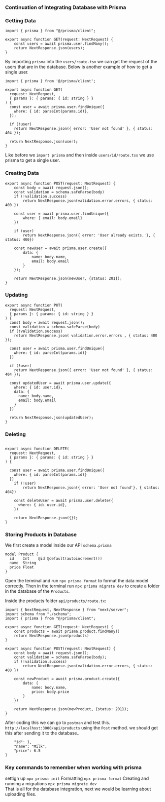 ### Continuation of Integrating Database with Prisma

### Getting Data
```
import { prisma } from "@/prisma/client";

export async function GET(request: NextRequest) {
    const users = await prisma.user.findMany();
    return NextResponse.json(users);
}
```
By importing `prisma` into the `users/route.tsx` we can get the request of the users that are in the database. Below is another example of how to get a single user.
```
import { prisma } from '@/prisma/client';

export async function GET(
  request: NextRequest,
  { params }: { params: { id: string } }
) {
  const user = await prisma.user.findUnique({
    where: { id: parseInt(params.id)},
  });

  if (!user)
    return NextResponse.json({ error: 'User not found' }, { status: 404 });

  return NextResponse.json(user);
}
```
Like before we `import prisma` and then inside `users/id/route.tsx` we use prisma to get a single user.

### Creating Data
```
export async function POST(request: NextRequest) {
    const body = await request.json();
    const validation = schema.safeParse(body)
    if (!validation.success)
        return NextResponse.json(validation.error.errors, { status: 400 })

    const user = await prisma.user.findUnique({
        where: { email: body.email}
    })

    if (user)
        return NextResponse.json({ error: 'User already exists.'}, { status: 400})

    const newUser = await prisma.user.create({
        data: {
            name: body.name,
            email: body.email
        }
    });

    return NextResponse.json(newUser, {status: 201});
}
```
### Updating 
```
export async function PUT(
  request: NextRequest,
  { params }: { params: { id: string } }
) {
  const body = await request.json();
  const validation = schema.safeParse(body)
  if (!validation.success)
    return NextResponse.json( validation.error.errors , { status: 400 });

  const user = await prisma.user.findUnique({
    where: { id: parseInt(params.id)}
  })

  if (!user)
    return NextResponse.json({ error: 'User not found' }, { status: 404 });

  const updatedUser = await prisma.user.update({
    where: { id: user.id},
    data: {
      name: body.name,
      email: body.email
    }
  })

  return NextResponse.json(updatedUser);
}
```
### Deleting 
```

export async function DELETE(
  request: NextRequest,
  { params }: { params: { id: string } }
) {

  const user = await prisma.user.findUnique({
    where: { id: parseInt(params.id)}
  })
    if (!user)
        return NextResponse.json({ error: 'User not found'}, { status: 404})

    const deleteUser = await prisma.user.delete({
      where: { id: user.id},
    })

    return NextResponse.json({});
}
```
### Storing Products in Database
We first create a model inside our API `schema.prisma` 
```
model Product {
  id    Int    @id @default(autoincrement())
  name  String
  price Float
}
```
Open the terminal and run `npx prisma format` to format the data model correctly. Then in the terminal run `npx prisma migrate dev` to  create a folder in the database of the `Products`.

Inside the products folder `api/products/route.tx`:
```
import { NextRequest, NextResponse } from "next/server";
import schema from "./schema";
import { prisma } from "@/prisma/client";

export async function GET(request: NextRequest) {
    const products = await prisma.product.findMany()
    return NextResponse.json(products)
}

export async function POST(request: NextRequest) {
    const body = await request.json();
    const validation = schema.safeParse(body);
    if (!validation.success)
        return NextResponse.json(validation.error.errors, { status: 400 })

    const newProduct = await prisma.product.create({
        data: {
            name: body.name,
            price: body.price
        }
    })

    return NextResponse.json(newProduct, {status: 201});
}
```
After coding this we can go to `postman` and test this. `http://localhost:3000/api/products` using the `Post` method. 
we should get this after sending it to the database..
``` {
    "id": 1,
    "name": "Milk",
    "price": 6.5
}
```
### Key commands to remember when working with prisma
settign up
`npx prisma init`
Formatting
`npx prisma format`
Creating and running a migrations
`npx prisma migrate dev` <br/>
That is all for the database integration, next we would be learning about uploading files.

